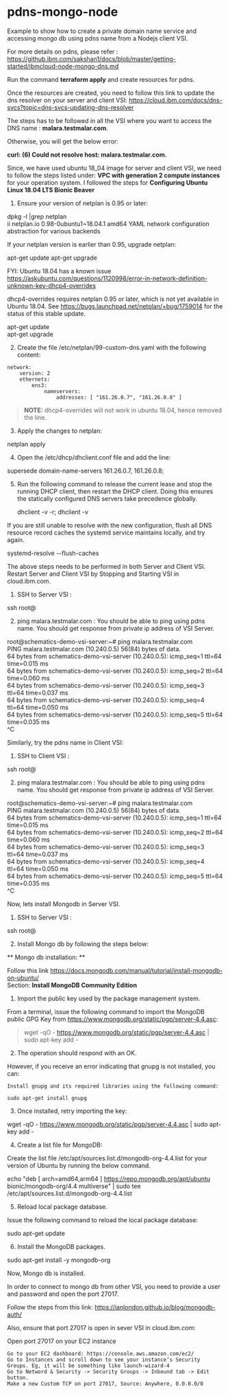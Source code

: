 # pdns-mongo-node
Example to show how to create a private domain name service and accessing mongo db using pdns name from a Nodejs client VSI.   

For more details on pdns, please refer : https://github.ibm.com/sakshan1/docs/blob/master/getting-started/ibmcloud-node-mongo-dns.md

Run the command **terraform apply** and create resources for pdns. 

Once the resources are created, you need to follow this link to update the dns resolver on your server and client VSI: https://cloud.ibm.com/docs/dns-svcs?topic=dns-svcs-updating-dns-resolver

The steps has to be followed in all the VSI where you want to access the DNS name : **malara.testmalar.com**.

Otherwise, you will get the below error:   

**curl: (6) Could not resolve host: malara.testmalar.com.**    

Since, we have used ubuntu 18_04 image for server and client VSI, we need to follow the steps listed under: **VPC with generation 2 compute instances** for your operation system. I followed the steps for **Configuring Ubuntu Linux 18.04 LTS Bionic Beaver**

1. Ensure your version of netplan is 0.95 or later:  

dpkg -l |grep netplan  
ii  netplan.io                      0.98-0ubuntu1~18.04.1               amd64        YAML network configuration abstraction   for various backends

If your netplan version is earlier than 0.95, upgrade netplan:  

apt-get update
apt-get upgrade

FYI: Ubuntu 18.04 has a known issue https://askubuntu.com/questions/1120998/error-in-network-definition-unknown-key-dhcp4-overrides   

dhcp4-overrides requires netplan 0.95 or later, which is not yet available in Ubuntu 18.04. See https://bugs.launchpad.net/netplan/+bug/1759014 for the status of this stable update.   
      
apt-get update  
apt-get upgrade   

2. Create the file /etc/netplan/99-custom-dns.yaml with the following content:  
```
network:   
    version: 2   
    ethernets:  
        ens3:  
            nameservers:  
                addresses: [ "161.26.0.7", "161.26.0.8" ]   
```

> **NOTE:**  dhcp4-overrides will not work in ubuntu 18.04, hence removed the line. 
            
 3. Apply the changes to netplan: 

netplan apply               

4. Open the /etc/dhcp/dhclient.conf file and add the line:  
      
supersede domain-name-servers 161.26.0.7, 161.26.0.8;   

5. Run the following command to release the current lease and stop the running DHCP client, then restart the DHCP client. Doing this ensures the statically configured DNS servers take precedence globally.     

    dhclient -v -r; dhclient -v  
  
If you are still unable to resolve with the new configuration, flush all DNS resource record caches the systemd service maintains locally, and try again.         

systemd-resolve --flush-caches   

The above steps needs to be performed in both Server and Client VSI. Restart Server and Client VSI by Stopping and Starting VSI in cloud.ibm.com.  

1. SSH to Server VSI :

ssh root@<floating IP> 
      
2. ping malara.testmalar.com : You should be able to ping using pdns name. You should get response from private ip address of VSI Server.   

root@schematics-demo-vsi-server:~# ping malara.testmalar.com  
PING malara.testmalar.com (10.240.0.5) 56(84) bytes of data.  
64 bytes from schematics-demo-vsi-server (10.240.0.5): icmp_seq=1 ttl=64 time=0.015 ms  
64 bytes from schematics-demo-vsi-server (10.240.0.5): icmp_seq=2 ttl=64 time=0.060 ms  
64 bytes from schematics-demo-vsi-server (10.240.0.5): icmp_seq=3 ttl=64 time=0.037 ms    
64 bytes from schematics-demo-vsi-server (10.240.0.5): icmp_seq=4 ttl=64 time=0.050 ms  
64 bytes from schematics-demo-vsi-server (10.240.0.5): icmp_seq=5 ttl=64 time=0.035 ms  
^C      

Similarly, try the pdns name in Client VSI:   

1. SSH to Client VSI :  
  
ssh root@<floating IP>   
      
2. ping malara.testmalar.com : You should be able to ping using pdns name. You should get response from private ip address of VSI Server.      

root@schematics-demo-vsi-server:~# ping malara.testmalar.com  
PING malara.testmalar.com (10.240.0.5) 56(84) bytes of data.  
64 bytes from schematics-demo-vsi-server (10.240.0.5): icmp_seq=1 ttl=64 time=0.015 ms  
64 bytes from schematics-demo-vsi-server (10.240.0.5): icmp_seq=2 ttl=64 time=0.060 ms  
64 bytes from schematics-demo-vsi-server (10.240.0.5): icmp_seq=3 ttl=64 time=0.037 ms    
64 bytes from schematics-demo-vsi-server (10.240.0.5): icmp_seq=4 ttl=64 time=0.050 ms  
64 bytes from schematics-demo-vsi-server (10.240.0.5): icmp_seq=5 ttl=64 time=0.035 ms  
^C      

Now, lets install Mongodb in Server VSI. 

1. SSH to Server VSI :  
  
ssh root@<floating IP>  

2. Install Mongo db by following the steps below:  

** Mongo db installation:  **

Follow this link https://docs.mongodb.com/manual/tutorial/install-mongodb-on-ubuntu/   
Section: **Install MongoDB Community Edition**       


1. Import the public key used by the package management system.  

From a terminal, issue the following command to import the MongoDB public GPG Key from https://www.mongodb.org/static/pgp/server-4.4.asc:   

> wget -qO - https://www.mongodb.org/static/pgp/server-4.4.asc | sudo apt-key add -  

2. The operation should respond with an OK.   

However, if you receive an error indicating that gnupg is not installed, you can:   

    Install gnupg and its required libraries using the following command:   
    
    sudo apt-get install gnupg 
    
 3. Once installed, retry importing the key:   
 
 wget -qO - https://www.mongodb.org/static/pgp/server-4.4.asc | sudo apt-key add -   
 
 4. Create a list file for MongoDB: 

Create the list file /etc/apt/sources.list.d/mongodb-org-4.4.list for your version of Ubuntu by running the below command.

echo "deb [ arch=amd64,arm64 ] https://repo.mongodb.org/apt/ubuntu bionic/mongodb-org/4.4 multiverse" | sudo tee /etc/apt/sources.list.d/mongodb-org-4.4.list  

5. Reload local package database.   

Issue the following command to reload the local package database:  

sudo apt-get update  

6. Install the MongoDB packages.   

 sudo apt-get install -y mongodb-org 
 
 Now, Mongo db is installed. 


In order to connect to mongo db from other VSI, you need to provide a user and password and open the port 27017. 

Follow the steps from this link: https://ianlondon.github.io/blog/mongodb-auth/
 



Also, ensure that port 27017 is open in sever VSI in cloud.ibm.com:

Open port 27017 on your EC2 instance  

    Go to your EC2 dashboard: https://console.aws.amazon.com/ec2/   
    Go to Instances and scroll down to see your instance’s Security Groups. Eg, it will be something like launch-wizard-4  
    Go to Netword & Security -> Security Groups -> Inbound tab -> Edit button.  
    Make a new Custom TCP on port 27017, Source: Anywhere, 0.0.0.0/0   
